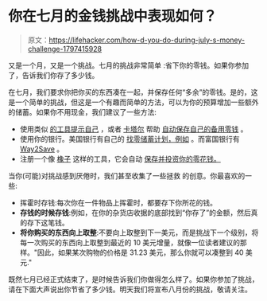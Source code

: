 # 你在七月的金钱挑战中表现如何？

> 原文：<https://lifehacker.com/how-d-you-do-during-july-s-money-challenge-1797415928>

又是一个月，又是一个挑战。七月的挑战非常简单 :省下你的零钱。如果你参加了，告诉我们你存了多少钱。



在七月，我们要求你把你买的东西凑在一起，并保存任何“多余”的零钱。是的，这是一个简单的挑战，但这是一个有趣而简单的方法，可以为你的预算增加一些额外的储蓄。如果你不用现金，我们建议了一些方法:

*   使用类似 [的工具提示自己](https://www.tipyourself.com/) ，或者 [卡塔尔](https://www.qapital.com/) 帮助 [自动保存自己的备用零钱](http://lifehacker.com/these-apps-are-the-perfect-money-saving-tools-for-lazy-1778298912#_ga=2.56177323.1077631152.1501550234-372279309.1501550234) 。
*   使用你的银行。美国银行有自己的 [找零储蓄计划，例如](https://www.bankofamerica.com/deposits/manage/keep-the-change.go) 。而富国银行有 [Way2Save](https://www.wellsfargo.com/savings-cds/way2save/) 。
*   注册一个像 [橡子](https://www.acorns.com/) 这样的工具，它会自动 [保存并投资你的零花钱。](http://lifehacker.com/acorns-automatically-saves-and-invests-your-spare-chang-1627545527#_ga=1.233760670.1268082208.1431441811)

当你(可能)对挑战感到厌倦时，我们甚至收集了一些拯救 的创意。你最喜欢的一些:

*   挥霍时存钱:每次你在一件物品上挥霍时，都要存下你所花的钱。
*   **存钱的时候存钱**:例如，在你的杂货店收据的底部找到“你存了”的金额，然后真的存下这笔钱。
*   **将你购买的东西向上取整**:不要向上取整到下一美元，而是挑战下一个级别，将每一次购买的东西向上取整到最近的 10 美元增量，就像一位读者建议的那样。"因此，如果某次购物的价格是 31.23 美元，那么你就可以凑整到 40 美元."

既然七月已经正式结束了，是时候告诉我们你做得怎么样了。如果你参加了挑战，请在下面大声说出你节省了多少钱。明天我们将宣布八月份的挑战，敬请关注。